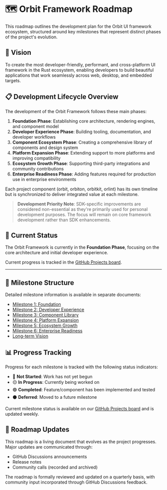# 🗺️ Orbit Framework Roadmap

This roadmap outlines the development plan for the Orbit UI framework ecosystem, structured around key milestones that represent distinct phases of the project's evolution.

## 🌟 Vision

To create the most developer-friendly, performant, and cross-platform UI framework in the Rust ecosystem, enabling developers to build beautiful applications that work seamlessly across web, desktop, and embedded targets.

## 📋 Development Lifecycle Overview

The development of the Orbit Framework follows these main phases:

1. **Foundation Phase**: Establishing core architecture, rendering engines, and component model
2. **Developer Experience Phase**: Building tooling, documentation, and developer workflows
3. **Component Ecosystem Phase**: Creating a comprehensive library of components and design system
4. **Platform Expansion Phase**: Extending support to more platforms and improving compatibility
5. **Ecosystem Growth Phase**: Supporting third-party integrations and community contributions
6. **Enterprise Readiness Phase**: Adding features required for production use in enterprise environments

Each project component (orbit, orbiton, orbitkit, orlint) has its own timeline but is synchronized to deliver integrated value at each milestone.

> **Development Priority Note**: SDK-specific improvements are considered non-essential as they're primarily used for personal development purposes. The focus will remain on core framework development rather than SDK enhancements.

## 🚀 Current Status

The Orbit Framework is currently in the **Foundation Phase**, focusing on the core architecture and initial developer experience. 

Current progress is tracked in the [GitHub Projects board](https://github.com/orbitrs/orbit/projects/1).

---

## 📅 Milestone Structure

Detailed milestone information is available in separate documents:

- [Milestone 1: Foundation](/docs/roadmap/milestone-1-foundation.md)
- [Milestone 2: Developer Experience](/docs/roadmap/milestone-2-developer-experience.md)
- [Milestone 3: Component Library](/docs/roadmap/milestone-3-component-library.md)
- [Milestone 4: Platform Expansion](/docs/roadmap/milestone-4-platform-expansion.md)
- [Milestone 5: Ecosystem Growth](/docs/roadmap/milestone-5-ecosystem-growth.md)
- [Milestone 6: Enterprise Readiness](/docs/roadmap/milestone-6-enterprise-readiness.md)
- [Long-term Vision](/docs/roadmap/long-term-vision.md)

## 📊 Progress Tracking

Progress for each milestone is tracked with the following status indicators:

- 🔴 **Not Started**: Work has not yet begun
- 🟡 **In Progress**: Currently being worked on 
- 🟢 **Completed**: Feature/component has been implemented and tested
- ⚫ **Deferred**: Moved to a future milestone

Current milestone status is available on our [GitHub Projects board](https://github.com/orbitrs/orbit/projects/1) and is updated weekly.

## 🔄 Roadmap Updates

This roadmap is a living document that evolves as the project progresses. Major updates are communicated through:

- GitHub Discussions announcements
- Release notes
- Community calls (recorded and archived)

The roadmap is formally reviewed and updated on a quarterly basis, with community input incorporated through GitHub Discussions feedback.
